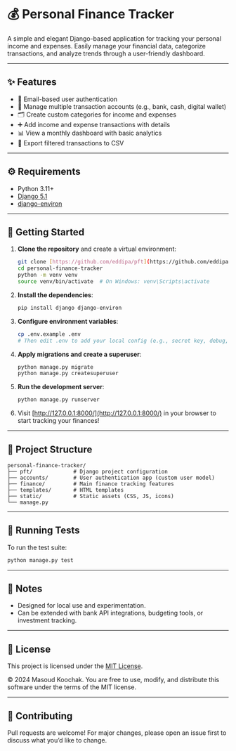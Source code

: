 # 💰 Personal Finance Tracker

A simple and elegant Django-based application for tracking your personal income and expenses. Easily manage your financial data, categorize transactions, and analyze trends through a user-friendly dashboard.

---

## ✨ Features

- 🔐 Email-based user authentication
- 💼 Manage multiple transaction accounts (e.g., bank, cash, digital wallet)
- 🗂️ Create custom categories for income and expenses
- ➕ Add income and expense transactions with details
- 📊 View a monthly dashboard with basic analytics
- 📁 Export filtered transactions to CSV

---

## ⚙️ Requirements

- Python 3.11+
- [Django 5.1](https://www.djangoproject.com/)
- [django-environ](https://github.com/joke2k/django-environ)

---

## 🚀 Getting Started

1. **Clone the repository** and create a virtual environment:
   ```bash
   git clone [https://github.com/eddipa/pft](https://github.com/eddipa/pft.git)
   cd personal-finance-tracker
   python -m venv venv
   source venv/bin/activate  # On Windows: venv\Scripts\activate
   ```

2. **Install the dependencies**:
   ```bash
   pip install django django-environ
   ```

3. **Configure environment variables**:
   ```bash
   cp .env.example .env
   # Then edit .env to add your local config (e.g., secret key, debug, db settings)
   ```

4. **Apply migrations and create a superuser**:
   ```bash
   python manage.py migrate
   python manage.py createsuperuser
   ```

5. **Run the development server**:
   ```bash
   python manage.py runserver
   ```

6. Visit [http://127.0.0.1:8000/](http://127.0.0.1:8000/) in your browser to start tracking your finances!

---

## 📁 Project Structure

```
personal-finance-tracker/
├── pft/             # Django project configuration
├── accounts/        # User authentication app (custom user model)
├── finance/         # Main finance tracking features
├── templates/       # HTML templates
├── static/          # Static assets (CSS, JS, icons)
└── manage.py
```

---

## 🧪 Running Tests

To run the test suite:

```bash
python manage.py test
```

---

## 📌 Notes

- Designed for local use and experimentation.
- Can be extended with bank API integrations, budgeting tools, or investment tracking.

---

## 📜 License

This project is licensed under the [MIT License](LICENSE).

© 2024 Masoud Koochak. You are free to use, modify, and distribute this software under the terms of the MIT license.


---

## 🙌 Contributing

Pull requests are welcome! For major changes, please open an issue first to discuss what you’d like to change.
